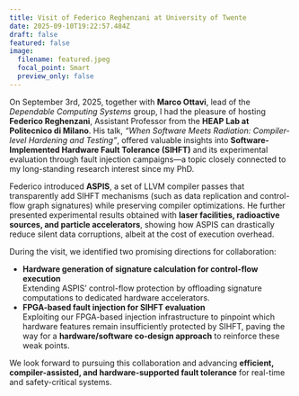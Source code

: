 ```yaml
---
title: Visit of Federico Reghenzani at University of Twente
date: 2025-09-10T19:22:57.484Z
draft: false
featured: false
image:
  filename: featured.jpeg
  focal_point: Smart
  preview_only: false
---
```

On September 3rd, 2025, together with **Marco Ottavi**, lead of the *Dependable Computing Systems* group, I had the pleasure of hosting **Federico Reghenzani**, Assistant Professor from the **HEAP Lab at Politecnico di Milano**. His talk, *“When Software Meets Radiation: Compiler-level Hardening and Testing”*, offered valuable insights into **Software-Implemented Hardware Fault Tolerance (SIHFT)** and its experimental evaluation through fault injection campaigns—a topic closely connected to my long-standing research interest since my PhD.

Federico introduced **ASPIS**, a set of LLVM compiler passes that transparently add SIHFT mechanisms (such as data replication and control-flow graph signatures) while preserving compiler optimizations. He further presented experimental results obtained with **laser facilities, radioactive sources, and particle accelerators**, showing how ASPIS can drastically reduce silent data corruptions, albeit at the cost of execution overhead.

During the visit, we identified two promising directions for collaboration:

* **Hardware generation of signature calculation for control-flow execution**\
  Extending ASPIS’ control-flow protection by offloading signature computations to dedicated hardware accelerators.
* **FPGA-based fault injection for SIHFT evaluation**\
  Exploiting our FPGA-based injection infrastructure to pinpoint which hardware features remain insufficiently protected by SIHFT, paving the way for a **hardware/software co-design approach** to reinforce these weak points.

We look forward to pursuing this collaboration and advancing **efficient, compiler-assisted, and hardware-supported fault tolerance** for real-time and safety-critical systems.